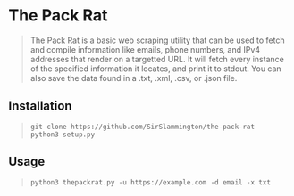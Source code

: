 # The Pack Rat
> The Pack Rat is a basic web scraping utility that can be used to fetch and compile information like emails, phone numbers, and IPv4 addresses that render on a targetted URL. It will fetch every instance of the specified information it locates, and print it to stdout. You can also save the data found in a .txt, .xml, .csv, or .json file.

## Installation
>`git clone https://github.com/SirSlammington/the-pack-rat`  
>`python3 setup.py`

## Usage
>`python3 thepackrat.py -u https://example.com -d email -x txt`